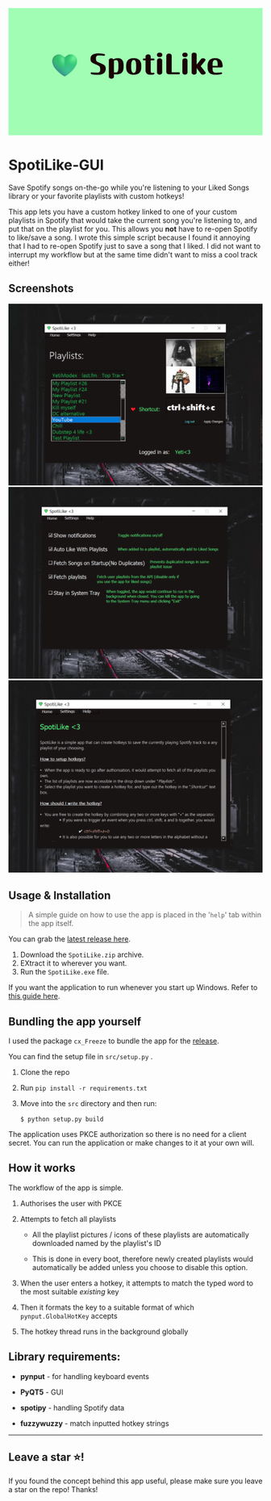 ![](readme/SpotiLike.png)

# SpotiLike-GUI

Save Spotify songs on-the-go while you're listening to your Liked Songs library or your favorite playlists with custom hotkeys!

This app lets you have a custom hotkey linked to one of your custom playlists in Spotify that would take the current song you're listening to, and put that on the playlist for you. This allows you **not** have to re-open Spotify to like/save a song. I wrote this simple script because I found it annoying that I had to re-open Spotify just to save a song that I liked. I did not want to interrupt my workflow but at the same time didn't want to miss a cool track either!

## Screenshots

![home](readme/home.png)
<br>
![settings](readme/settings.png)
<br>
![help](readme/help.png)

## Usage & Installation

> A simple guide on how to use the app is placed in the '`help`' tab within the app itself.

You can grab the [latest release here](https://github.com/senuka-b/SpotiLike-GUI/releases/latest).

1. Download the `SpotiLike.zip` archive.
2. EXtract it to wherever you want.
3. Run the `SpotiLike.exe` file.

If you want the application to run whenever you start up Windows. Refer to [this guide here](https://support.microsoft.com/en-us/windows/add-an-app-to-run-automatically-at-startup-in-windows-10-150da165-dcd9-7230-517b-cf3c295d89dd).

## Bundling the app yourself

I used the package `cx_Freeze` to bundle the app for the [release](https://github.com/senuka-b/SpotiLike-GUI/releases/latest).

You can find the setup file in `src/setup.py` .

1. Clone the repo

2. Run `pip install -r requirements.txt`

3. Move into the `src` directory and then run:


    ```
    $ python setup.py build
    ```

The application uses PKCE authorization so there is no need for a client secret. You can run the application or make changes to it at your own will.

## How it works

The workflow of the app is simple.

1. Authorises the user with PKCE

2. Attempts to fetch all playlists
    - All the playlist pictures / icons of these playlists are automatically downloaded named by the playlist's ID

    - This is done in every boot, therefore newly created playlists would automatically be added unless you choose to disable this option.

3. When the user enters a hotkey, it attempts to match the typed word to the most suitable _existing_ key

4. Then it formats the key to a suitable format of which `pynput.GlobalHotKey` accepts

5. The hotkey thread runs in the background globally

## Library requirements:

* **pynput** - for handling keyboard events

* **PyQT5** - GUI

* **spotipy** - handling Spotify data

* **fuzzywuzzy** - match inputted hotkey strings 

___

## Leave a star ⭐!

If you found the concept behind this app useful, please make sure you leave a star on the repo! Thanks!